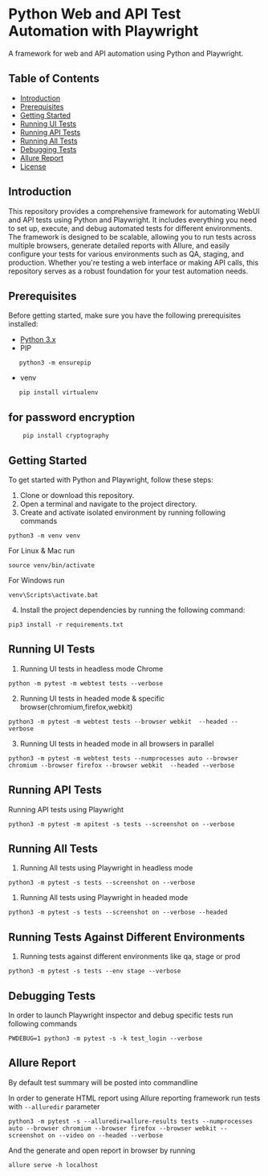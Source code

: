 # Python Web and API Test Automation with Playwright

A framework for web and API automation using Python and Playwright.

## Table of Contents

- [Introduction](#introduction)
- [Prerequisites](#prerequisites)
- [Getting Started](#getting-started)
- [Running UI Tests](#running-ui-tests)
- [Running API Tests](#running-api-tests)
- [Running All Tests](#running-all-tests)
- [Debugging Tests](#debugging-tests)
- [Allure Report](#allure-report)
- [License](#license)

## Introduction

This repository provides a comprehensive framework for automating WebUI and API tests using Python and Playwright. It includes everything you need to set up, execute, and debug automated tests for different environments. The framework is designed to be scalable, allowing you to run tests across multiple browsers, generate detailed reports with Allure, and easily configure your tests for various environments such as QA, staging, and production. Whether you're testing a web interface or making API calls, this repository serves as a robust foundation for your test automation needs.
## Prerequisites

Before getting started, make sure you have the following prerequisites installed:

- [Python 3.x](https://www.python.org/downloads/)
- PIP
 ```shell
    python3 -m ensurepip
```
- venv
 ```shell
    pip install virtualenv
```

## for password encryption
```shell
    pip install cryptography
```

## Getting Started

To get started with Python and Playwright, follow these steps:

1. Clone or download this repository.
2. Open a terminal and navigate to the project directory.
3. Create and activate isolated environment by running following commands
```shell
python3 -m venv venv
```
For Linux & Mac run 
```shell
source venv/bin/activate
```
For Windows run
```shell
venv\Scripts\activate.bat
```
4. Install the project dependencies by running the following command:
```shell
pip3 install -r requirements.txt
```

## Running UI Tests

1. Running UI tests in headless mode Chrome

```shell
python -m pytest -m webtest tests --verbose
```
2. Running UI tests in headed mode & specific browser(chromium,firefox,webkit)

```shell
python3 -m pytest -m webtest tests --browser webkit  --headed --verbose
```
3. Running UI tests in headed mode in all browsers in parallel

```shell
python3 -m pytest -m webtest tests --numprocesses auto --browser chromium --browser firefox --browser webkit  --headed --verbose
```

## Running API Tests

Running API tests using Playwright

```shell
python3 -m pytest -m apitest -s tests --screenshot on --verbose
```
## Running All Tests

1. Running All tests using Playwright in headless mode

```shell
python3 -m pytest -s tests --screenshot on --verbose
```

1. Running All tests using Playwright in headed mode
```shell
python3 -m pytest -s tests --screenshot on --verbose --headed
```
## Running Tests Against Different Environments

1. Running tests against different environments like qa, stage or prod

```shell
python3 -m pytest -s tests --env stage --verbose
```

## Debugging Tests

In order to launch Playwright inspector and debug specific tests run following commands

```shell
PWDEBUG=1 python3 -m pytest -s -k test_login --verbose
```

## Allure Report
By default test summary will be posted into commandline

In order to generate HTML report using Allure reporting framework run tests with `--alluredir` parameter

```shell
python3 -m pytest -s --alluredir=allure-results tests --numprocesses auto --browser chromium --browser firefox --browser webkit --screenshot on --video on --headed --verbose
```

And the generate and open report in browser by running
```shell
allure serve -h localhost
```
